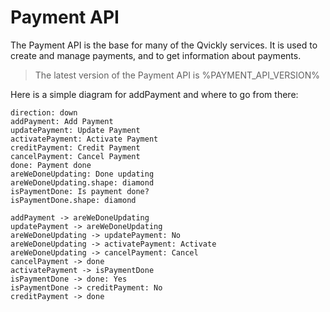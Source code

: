 # Payment API

<include from="Snippets-PaymentAPI.md" element-id="snippet-header"></include>

The Payment API is the base for many of the Qvickly services. It is used to create and manage payments, and to get information about payments.

> The latest version of the Payment API is %PAYMENT_API_VERSION%


Here is a simple diagram for addPayment and where to go from there:


```d2
direction: down
addPayment: Add Payment
updatePayment: Update Payment
activatePayment: Activate Payment
creditPayment: Credit Payment
cancelPayment: Cancel Payment
done: Payment done
areWeDoneUpdating: Done updating
areWeDoneUpdating.shape: diamond
isPaymentDone: Is payment done?
isPaymentDone.shape: diamond

addPayment -> areWeDoneUpdating 
updatePayment -> areWeDoneUpdating
areWeDoneUpdating -> updatePayment: No
areWeDoneUpdating -> activatePayment: Activate
areWeDoneUpdating -> cancelPayment: Cancel
cancelPayment -> done
activatePayment -> isPaymentDone
isPaymentDone -> done: Yes
isPaymentDone -> creditPayment: No
creditPayment -> done

```

